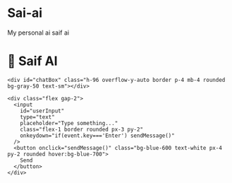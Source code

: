 # Sai-ai
My personal ai saif ai 

<!DOCTYPE html>
<html lang="en">
<head>
  <meta charset="UTF-8" />
  <meta name="viewport" content="width=device-width, initial-scale=1.0"/>
  <title>Saif AI</title>
  <link href="https://cdn.jsdelivr.net/npm/tailwindcss@2.2.19/dist/tailwind.min.css" rel="stylesheet">
</head>
<body class="bg-gray-100 text-gray-800">
  <div class="max-w-2xl mx-auto mt-10 p-4 bg-white rounded-xl shadow-lg">
    <h1 class="text-3xl font-bold text-center mb-4">🤖 Saif AI</h1>

    <div id="chatBox" class="h-96 overflow-y-auto border p-4 mb-4 rounded bg-gray-50 text-sm"></div>

    <div class="flex gap-2">
      <input
        id="userInput"
        type="text"
        placeholder="Type something..."
        class="flex-1 border rounded px-3 py-2"
        onkeydown="if(event.key==='Enter') sendMessage()"
      />
      <button onclick="sendMessage()" class="bg-blue-600 text-white px-4 py-2 rounded hover:bg-blue-700">
        Send
      </button>
    </div>
  </div>

  <script>
    const chatBox = document.getElementById('chatBox');
    const userInput = document.getElementById('userInput');

    const addMessage = (sender, text) => {
      const msgDiv = document.createElement('div');
      msgDiv.className = sender === 'You' ? 'text-right my-2' : 'text-left my-2';
      msgDiv.innerHTML = `<strong>${sender}:</strong> ${text}`;
      chatBox.appendChild(msgDiv);
      chatBox.scrollTop = chatBox.scrollHeight;
    }

    const sendMessage = () => {
      const msg = userInput.value.trim();
      if (!msg) return;

      addMessage('You', msg);
      userInput.value = '';

      setTimeout(() => {
        const response = 'Yeh to bas shuruaat hai! 😄';
        addMessage('Saif AI', response);
      }, 1000);
    }

    window.onload = () => {
      addMessage('Saif AI', 'Namaste! Main Saif AI hoon. Aap kya janna chahenge?');
    };
  </script>
</body>
</html>
